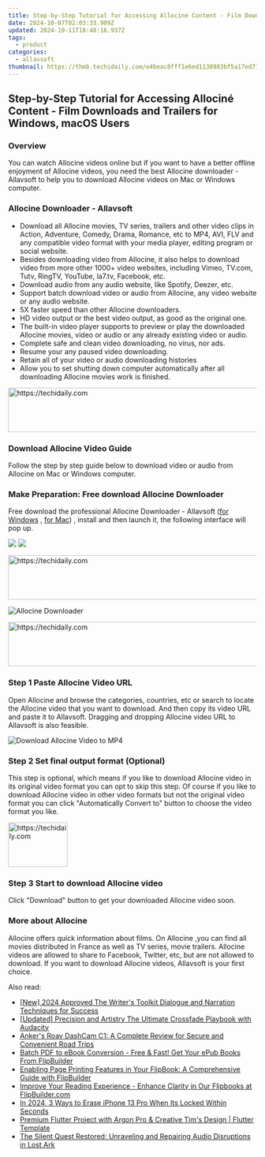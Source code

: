 ```yaml
---
title: Step-by-Step Tutorial for Accessing Allociné Content - Film Downloads and Trailers for Windows, macOS Users
date: 2024-10-07T02:03:33.909Z
updated: 2024-10-11T10:48:16.937Z
tags:
  - product
categories:
  - allavsoft
thumbnail: https://thmb.techidaily.com/e4beac8fff1e6ed1138983bf5a17ed77a249b1784cd0b6ce36cdaf1016dc1bb5.png
---
```


## Step-by-Step Tutorial for Accessing Allociné Content - Film Downloads and Trailers for Windows, macOS Users

### Overview

You can watch Allocine videos online but if you want to have a better offline enjoyment of Allocine videos, you need the best Allocine downloader - Allavsoft to help you to download Allocine videos on Mac or Windows computer.

### Allocine Downloader - Allavsoft

* Download all Allocine movies, TV series, trailers and other video clips in Action, Adventure, Comedy, Drama, Romance, etc to MP4, AVI, FLV and any compatible video format with your media player, editing program or social website.
* Besides downloading video from Allocine, it also helps to download video from more other 1000+ video websites, including Vimeo, TV.com, Tutv, RingTV, YouTube, la7.tv, Facebook, etc.
* Download audio from any audio website, like Spotify, Deezer, etc.
* Support batch download video or audio from Allocine, any video website or any audio website.
* 5X faster speed than other Allocine downloaders.
* HD video output or the best video output, as good as the original one.
* The built-in video player supports to preview or play the downloaded Allocine movies, video or audio or any already existing video or audio.
* Complete safe and clean video downloading, no virus, nor ads.
* Resume your any paused video downloading.
* Retain all of your video or audio downloading histories
* Allow you to set shutting down computer automatically after all downloading Allocine movies work is finished.

<!-- affiliate ads begin -->
<a href="https://appsumo.8odi.net/c/5597632/2100538/7443" target="_top" id="2100538">
  <img src="//a.impactradius-go.com/display-ad/7443-2100538" border="0" alt="https://techidaily.com" width="728" height="90"/>
</a>
<img height="0" width="0" src="https://appsumo.8odi.net/i/5597632/2100538/7443" style="position:absolute;visibility:hidden;" border="0" />
<!-- affiliate ads end -->

### Download Allocine Video Guide

Follow the step by step guide below to download video or audio from Allocine on Mac or Windows computer.

### Make Preparation: Free download Allocine Downloader

Free download the professional Allocine Downloader - Allavsoft ([for Windows](https://tools.techidaily.com/allavsoft/products/) , [for Mac](https://tools.techidaily.com/allavsoft/products/)) , install and then launch it, the following interface will pop up.

[![](https://www.allavsoft.com/how-to/../images/how-to/free-download-win.jpg)](https://tools.techidaily.com/allavsoft/products/) [![](https://www.allavsoft.com/how-to/../images/how-to/free-download-mac.jpg)](https://tools.techidaily.com/allavsoft/products/)

<!-- affiliate ads begin -->
<a href="https://aligracehair.sjv.io/c/5597632/1896510/19272" target="_top" id="1896510">
  <img src="//a.impactradius-go.com/display-ad/19272-1896510" border="0" alt="https://techidaily.com" width="728" height="90"/>
</a>
<img height="0" width="0" src="https://aligracehair.sjv.io/i/5597632/1896510/19272" style="position:absolute;visibility:hidden;" border="0" />
<!-- affiliate ads end -->

![Allocine Downloader](https://www.allavsoft.com/how-to/../images/allavsoft/screen-shot-600.jpg)

<!-- affiliate ads begin -->
<a href="https://appsumo.8odi.net/c/5597632/2037319/7443" target="_top" id="2037319">
  <img src="//a.impactradius-go.com/display-ad/7443-2037319" border="0" alt="https://techidaily.com" width="728" height="90"/>
</a>
<img height="0" width="0" src="https://appsumo.8odi.net/i/5597632/2037319/7443" style="position:absolute;visibility:hidden;" border="0" />
<!-- affiliate ads end -->

### Step 1 Paste Allocine Video URL

Open Allocine and browse the categories, countries, etc or search to locate the Allocine video that you want to download. And then copy its video URL and paste it to Allavsoft. Dragging and dropping Allocine video URL to Allavsoft is also feasible.

![Download Allocine Video to MP4](https://www.allavsoft.com/how-to/../images/how-to/download-rtmp-video/download-rtmp-video.jpg)

### Step 2 Set final output format (Optional)

This step is optional, which means if you like to download Allocine video in its original video format you can opt to skip this step. Of course if you like to download Allocine video in other video formats but not the original video format you can click "Automatically Convert to" button to choose the video format you like.

<!-- affiliate ads begin -->
<a href="https://25home.pxf.io/c/5597632/2148635/16836" target="_top" id="2148635">
  <img src="//a.impactradius-go.com/display-ad/16836-2148635" border="0" alt="https://techidaily.com" width="120" height="90"/>
</a>
<img height="0" width="0" src="https://25home.pxf.io/i/5597632/2148635/16836" style="position:absolute;visibility:hidden;" border="0" />
<!-- affiliate ads end -->

### Step 3 Start to download Allocine video

Click "Download" button to get your downloaded Allocine video soon.

### More about Allocine

Allocine offers quick information about films. On Allocine ,you can find all movies distributed in France as well as TV series, movie trailers. Allocine videos are allowed to share to Facebook, Twitter, etc, but are not allowed to download. If you want to download Allocine videos, Allavsoft is your first choice.

<ins class="adsbygoogle"
     style="display:block"
     data-ad-format="autorelaxed"
     data-ad-client="ca-pub-7571918770474297"
     data-ad-slot="1223367746"></ins>

<ins class="adsbygoogle"
     style="display:block"
     data-ad-client="ca-pub-7571918770474297"
     data-ad-slot="8358498916"
     data-ad-format="auto"
     data-full-width-responsive="true"></ins>

<span class="atpl-alsoreadstyle">Also read:</span>
<div><ul>
<li><a href="https://fox-hovers.techidaily.com/new-2024-approved-the-writers-toolkit-dialogue-and-narration-techniques-for-success/"><u>[New] 2024 Approved The Writer's Toolkit Dialogue and Narration Techniques for Success</u></a></li>
<li><a href="https://extra-support.techidaily.com/updated-precision-and-artistry-the-ultimate-crossfade-playbook-with-audacity/"><u>[Updated] Precision and Artistry The Ultimate Crossfade Playbook with Audacity</u></a></li>
<li><a href="https://buynow-tips.techidaily.com/ankers-roav-dashcam-c1-a-complete-review-for-secure-and-convenient-road-trips/"><u>Anker's Roav DashCam C1: A Complete Review for Secure and Convenient Road Trips</u></a></li>
<li><a href="https://win-unique.techidaily.com/batch-pdf-to-ebook-conversion-free-and-fast-get-your-epub-books-from-flipbuilder/"><u>Batch PDF to eBook Conversion - Free & Fast! Get Your ePub Books From FlipBuilder</u></a></li>
<li><a href="https://win-unique.techidaily.com/enabling-page-printing-features-in-your-flipbook-a-comprehensive-guide-with-flipbuilder/"><u>Enabling Page Printing Features in Your FlipBook: A Comprehensive Guide with FlipBuilder</u></a></li>
<li><a href="https://win-unique.techidaily.com/improve-your-reading-experience-enhance-clarity-in-our-flipbooks-at-flipbuildercom/"><u>Improve Your Reading Experience - Enhance Clarity in Our Flipbooks at FlipBuilder.com</u></a></li>
<li><a href="https://ios-unlock.techidaily.com/in-2024-3-ways-to-erase-iphone-13-pro-when-its-locked-within-seconds-by-drfone-ios/"><u>In 2024, 3 Ways to Erase iPhone 13 Pro When Its Locked Within Seconds</u></a></li>
<li><a href="https://win-unique.techidaily.com/premium-flutter-project-with-argon-pro-and-creative-tims-design-flutter-template/"><u>Premium Flutter Project with Argon Pro & Creative Tim's Design | Flutter Template</u></a></li>
<li><a href="https://tiktok-video-files.techidaily.com/the-silent-quest-restored-unraveling-and-repairing-audio-disruptions-in-lost-ark/"><u>The Silent Quest Restored: Unraveling and Repairing Audio Disruptions in Lost Ark</u></a></li>
</ul></div>

